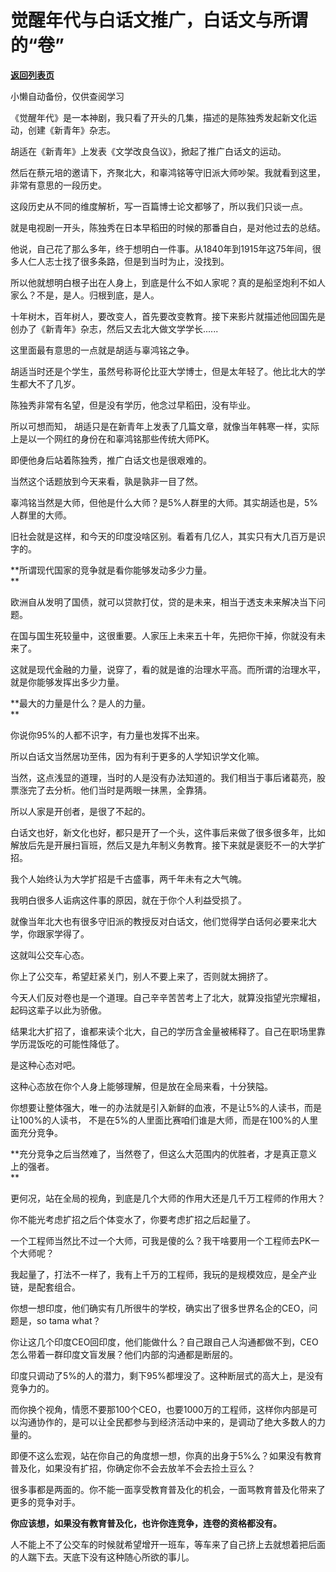 # 觉醒年代与白话文推广，白话文与所谓的“卷”

[**返回列表页**](/gzh/记忆承载3)

小懒自动备份，仅供查阅学习

《觉醒年代》是一本神剧，我只看了开头的几集，描述的是陈独秀发起新文化运动，创建《新青年》杂志。

  

胡适在《新青年》上发表《文学改良刍议》，掀起了推广白话文的运动。

  

然后在蔡元培的邀请下，齐聚北大，和辜鸿铭等守旧派大师吵架。我就看到这里，非常有意思的一段历史。  

  

这段历史从不同的维度解析，写一百篇博士论文都够了，所以我们只谈一点。  

  

就是电视剧一开头，陈独秀在日本早稻田的时候的那番自白，是对他过去的总结。  

  

他说，自己花了那么多年，终于想明白一件事。从1840年到1915年这75年间，很多人仁人志士找了很多条路，但是到当时为止，没找到。  

  

所以他就想明白根子出在人身上，到底是什么不如人家呢？真的是船坚炮利不如人家么？不是，是人。归根到底，是人。

  

十年树木，百年树人，要改变人，首先要改变教育。接下来影片就描述他回国先是创办了《新青年》杂志，然后又去北大做文学学长......  

  

这里面最有意思的一点就是胡适与辜鸿铭之争。  

  

胡适当时还是个学生，虽然号称哥伦比亚大学博士，但是太年轻了。他比北大的学生都大不了几岁。  

  

陈独秀非常有名望，但是没有学历，他念过早稻田，没有毕业。  

  

所以可想而知， 胡适只是在新青年上发表了几篇文章，就像当年韩寒一样，实际上是以一个网红的身份在和辜鸿铭那些传统大师PK。  

  

即便他身后站着陈独秀，推广白话文也是很艰难的。

  

当然这个话题放到今天来看，孰是孰非一目了然。  

  

辜鸿铭当然是大师，但他是什么大师？是5%人群里的大师。其实胡适也是，5%人群里的大师。

  

旧社会就是这样，和今天的印度没啥区别。看着有几亿人，其实只有大几百万是识字的。  

  

 **所谓现代国家的竞争就是看你能够发动多少力量。  
**

  

欧洲自从发明了国债，就可以贷款打仗，贷的是未来，相当于透支未来解决当下问题。  

  

在国与国生死较量中，这很重要。人家压上未来五十年，先把你干掉，你就没有未来了。

  

这就是现代金融的力量，说穿了，看的就是谁的治理水平高。而所谓的治理水平，就是你能够发挥出多少力量。  

  

 **最大的力量是什么？是人的力量。  
**

  

你说你95%的人都不识字，有力量也发挥不出来。

  

所以白话文当然居功至伟，因为有利于更多的人学知识学文化嘛。

  

当然，这点浅显的道理，当时的人是没有办法知道的。我们相当于事后诸葛亮，股票涨完了去分析。他们当时是两眼一抹黑，全靠猜。

  

所以人家是开创者，是很了不起的。  

  

白话文也好，新文化也好，都只是开了一个头，这件事后来做了很多很多年，比如解放后先是开展扫盲班，然后又是九年制义务教育。接下来就是褒贬不一的大学扩招。

  

我个人始终认为大学扩招是千古盛事，两千年未有之大气魄。  

  

我明白很多人诟病这件事的原因，就在于你个人利益受损了。  

  

就像当年北大也有很多守旧派的教授反对白话文，他们觉得学白话何必要来北大学，你跟家学得了。  

  

这就叫公交车心态。  

  

你上了公交车，希望赶紧关门，别人不要上来了，否则就太拥挤了。

  

今天人们反对卷也是一个道理。自己辛辛苦苦考上了北大，就算没指望光宗耀祖，起码这辈子以此为骄傲。  

  

结果北大扩招了，谁都来读个北大，自己的学历含金量被稀释了。自己在职场里靠学历混饭吃的可能性降低了。

  

是这种心态对吧。  

  

这种心态放在你个人身上能够理解，但是放在全局来看，十分狭隘。  

  

你想要让整体强大，唯一的办法就是引入新鲜的血液，不是让5%的人读书，而是让100%的人读书，
不是在5%的人里面比赛咱们谁是大师，而是在100%的人里面充分竞争。  

  

 **充分竞争之后当然难了，当然卷了，但这么大范围内的优胜者，才是真正意义上的强者。  
**

  

更何况，站在全局的视角，到底是几个大师的作用大还是几千万工程师的作用大？

  

你不能光考虑扩招之后个体变水了，你要考虑扩招之后起量了。

  

一个工程师当然比不过一个大师，可我是傻的么？我干啥要用一个工程师去PK一个大师呢？  

  

我起量了，打法不一样了，我有上千万的工程师，我玩的是规模效应，是全产业链，是配套组合。

  

你想一想印度，他们确实有几所很牛的学校，确实出了很多世界名企的CEO，问题是，so tama what？

  

你让这几个印度CEO回印度，他们能做什么？自己跟自己人沟通都做不到，CEO怎么带着一群印度文盲发展？他们内部的沟通都是断层的。

  

印度只调动了5%的人的潜力，剩下95%都埋没了。这种断层式的高大上，是没有竞争力的。  

  

而你换个视角，情愿不要那100个CEO，也要1000万的工程师，这样你内部是可以沟通协作的，是可以让全民都参与到经济活动中来的，是调动了绝大多数人的力量的。

  

即便不这么宏观，站在你自己的角度想一想，你真的出身于5%么？如果没有教育普及化，如果没有扩招，你确定你不会去放羊不会去捡土豆么？

  

很多事都是两面的。你不能一面享受教育普及化的机会，一面骂教育普及化带来了更多的竞争对手。

  

 **你应该想，如果没有教育普及化，也许你连竞争，连卷的资格都没有。**

  

人不能上不了公交车的时候就希望增开一班车，等车来了自己挤上去就想着把后面的人踹下去。天底下没有这种随心所欲的事儿。

